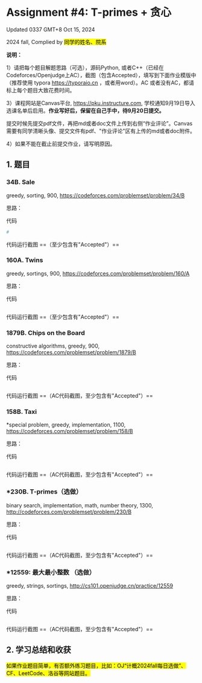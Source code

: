 # Assignment #4: T-primes + 贪心

Updated 0337 GMT+8 Oct 15, 2024

2024 fall, Complied by <mark>同学的姓名、院系</mark>



**说明：**

1）请把每个题目解题思路（可选），源码Python, 或者C++（已经在Codeforces/Openjudge上AC），截图（包含Accepted），填写到下面作业模版中（推荐使用 typora https://typoraio.cn ，或者用word）。AC 或者没有AC，都请标上每个题目大致花费时间。

3）课程网站是Canvas平台, https://pku.instructure.com, 学校通知9月19日导入选课名单后启用。**作业写好后，保留在自己手中，待9月20日提交。**

提交时候先提交pdf文件，再把md或者doc文件上传到右侧“作业评论”。Canvas需要有同学清晰头像、提交文件有pdf、"作业评论"区有上传的md或者doc附件。

4）如果不能在截止前提交作业，请写明原因。



## 1. 题目

### 34B. Sale

greedy, sorting, 900, https://codeforces.com/problemset/problem/34/B



思路：



代码

```python
# 

```



代码运行截图 ==（至少包含有"Accepted"）==





### 160A. Twins

greedy, sortings, 900, https://codeforces.com/problemset/problem/160/A

思路：



代码

```python


```



代码运行截图 ==（至少包含有"Accepted"）==





### 1879B. Chips on the Board

constructive algorithms, greedy, 900, https://codeforces.com/problemset/problem/1879/B

思路：



代码

```python


```



代码运行截图 ==（AC代码截图，至少包含有"Accepted"）==





### 158B. Taxi

*special problem, greedy, implementation, 1100, https://codeforces.com/problemset/problem/158/B

思路：



代码

```python


```



代码运行截图 ==（AC代码截图，至少包含有"Accepted"）==





### *230B. T-primes（选做）

binary search, implementation, math, number theory, 1300, http://codeforces.com/problemset/problem/230/B

思路：



代码

```python


```



代码运行截图 ==（AC代码截图，至少包含有"Accepted"）==





### *12559: 最大最小整数 （选做）

greedy, strings, sortings, http://cs101.openjudge.cn/practice/12559

思路：



代码

```python


```



代码运行截图 ==（AC代码截图，至少包含有"Accepted"）==





## 2. 学习总结和收获

<mark>如果作业题目简单，有否额外练习题目，比如：OJ“计概2024fall每日选做”、CF、LeetCode、洛谷等网站题目。</mark>






